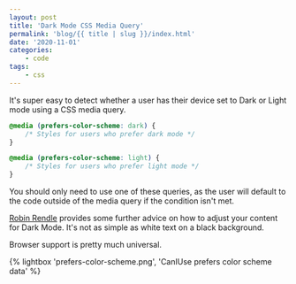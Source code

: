 ```yaml
---
layout: post
title: 'Dark Mode CSS Media Query'
permalink: 'blog/{{ title | slug }}/index.html'
date: '2020-11-01'
categories:
    - code
tags:
    - css
---
```


It's super easy to detect whether a user has their device set to Dark or Light mode using a CSS media query.

```css
@media (prefers-color-scheme: dark) {
	/* Styles for users who prefer dark mode */
}

@media (prefers-color-scheme: light) {
	/* Styles for users who prefer light mode */
}
```

You should only need to use one of these queries, as the user will default to the code outside of the media query if the condition isn't met.

[Robin Rendle](https://css-tricks.com/dark-modes-with-css/) provides some further advice on how to adjust your content for Dark Mode. It's not as simple as white text on a black background.

Browser support is pretty much universal.

{% lightbox 'prefers-color-scheme.png', 'CanIUse prefers color scheme data' %}
